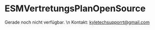 # ESMVertretungsPlanOpenSource

Gerade noch nicht verfügbar.
\n
Kontakt: kyletechsupporrt@gmail.com
